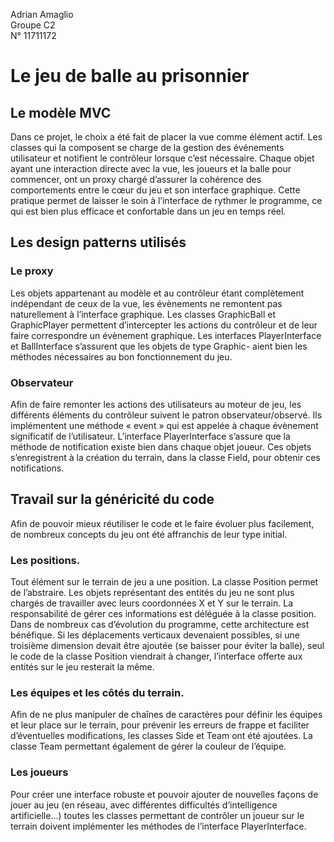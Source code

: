 Adrian Amaglio  
Groupe C2  
N° 11711172

# Le jeu de balle au prisonnier

## Le modèle MVC
Dans ce projet, le choix a été fait de placer la vue comme élément actif. Les classes qui la composent se charge de la gestion des événements utilisateur et notifient le contrôleur lorsque c’est nécessaire.
Chaque objet ayant une interaction directe avec la vue, les joueurs et la balle pour commencer, ont un proxy chargé d’assurer la cohérence des comportements entre le cœur du jeu et son interface graphique.
Cette pratique permet de laisser le soin à l’interface de rythmer le programme, ce qui est bien plus efficace et confortable dans un jeu en temps réel.
## Les design patterns utilisés
### Le proxy
Les objets appartenant au modèle et au contrôleur étant complètement indépendant de ceux de la vue, les évènements ne remontent pas naturellement à l’interface graphique. Les classes GraphicBall et GraphicPlayer permettent d’intercepter les actions du contrôleur et de leur faire correspondre un évènement graphique.
Les interfaces PlayerInterface et BallInterface s’assurent que les objets de type Graphic- aient bien les méthodes nécessaires au bon fonctionnement du jeu.
### Observateur
Afin de faire remonter les actions des utilisateurs au moteur de jeu, les différents éléments du contrôleur suivent le patron observateur/observé. Ils implémentent une méthode « event » qui est appelée à chaque évènement significatif de l’utilisateur. L’interface PlayerInterface s’assure que la méthode de notification existe bien dans chaque objet joueur.
Ces objets s’enregistrent à la création du terrain, dans la classe Field, pour obtenir ces notifications.
## Travail sur la généricité du code
Afin de pouvoir mieux réutiliser le code et le faire évoluer plus facilement, de nombreux concepts du jeu ont été affranchis de leur type initial.
### Les positions.
Tout élément sur le terrain de jeu a une position. La classe Position permet de l’abstraire. Les objets représentant des entités du jeu ne sont plus chargés de travailler avec leurs coordonnées X et Y sur le terrain. La responsabilité de gérer ces informations est déléguée à la classe position.
Dans de nombreux cas d’évolution du programme, cette architecture est bénéfique. Si les déplacements verticaux devenaient possibles, si une troisième dimension devait être ajoutée (se baisser pour éviter la balle), seul le code de la classe Position viendrait à changer, l’interface offerte aux entités sur le jeu resterait la même.
### Les équipes et les côtés du terrain.
Afin de ne plus manipuler de chaînes de caractères pour définir les équipes et leur place sur le terrain, pour prévenir les erreurs de frappe et faciliter d’éventuelles modifications, les classes Side et Team ont été ajoutées. La classe Team permettant également de gérer la couleur de l’équipe.
### Les joueurs
Pour créer une interface robuste et pouvoir ajouter de nouvelles façons de jouer au jeu (en réseau, avec différentes difficultés d’intelligence artificielle…) toutes les classes permettant de contrôler un joueur sur le terrain doivent implémenter les méthodes de l’interface PlayerInterface.
